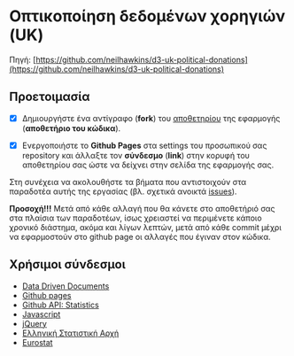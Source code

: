 # Οπτικοποίηση δεδομένων χορηγιών (UK)

Πηγή: [https://github.com/neilhawkins/d3-uk-political-donations](https://github.com/neilhawkins/d3-uk-political-donations)

## Προετοιμασία
- [x] Δημιουργήστε ένα αντίγραφο (**fork**) του [αποθετηρίου](https://github.com/ioniodi/D3js-uk-political-donations) της εφαρμογής (**αποθετήριο του κώδικα**).

- [x] Ενεργοποιήστε το **Github Pages** στα settings του προσωπικού σας repository και άλλαξτε τον **σύνδεσμο** (**link**) στην κορυφή του αποθετηρίου σας ώστε να δείχνει στην σελίδα της εφαρμογής σας.

Στη συνέχεια να ακολουθήστε τα βήματα που αντιστοιχούν στα παραδοτέα αυτής της εργασίας (βλ. σχετικά ανοικτά [issues](https://github.com/ioniodi/D3js/issues)).


**Προσοχή!!!** Μετά από κάθε αλλαγή που θα κάνετε στο αποθετήριό σας στα πλαίσια των παραδοτέων, ίσως χρειαστεί να περιμένετε κάποιο χρονικό διάστημα, ακόμα και λίγων λεπτών, μετά από κάθε commit μέχρι να εφαρμοστούν στο github page οι αλλαγές που έγιναν στον κώδικα.

## Χρήσιμοι σύνδεσμοι

* [Data Driven Documents](https://d3js.org/)
* [Github pages](https://pages.github.com/)
* [Github API: Statistics](https://developer.github.com/v3/repos/statistics/)
* [Javascript](https://www.javascript.com/)
* [jQuery](https://jquery.com/)
* [Ελληνική Στατιστική Αρχή](http://www.statistics.gr/)
* [Eurostat](http://ec.europa.eu/eurostat/)
